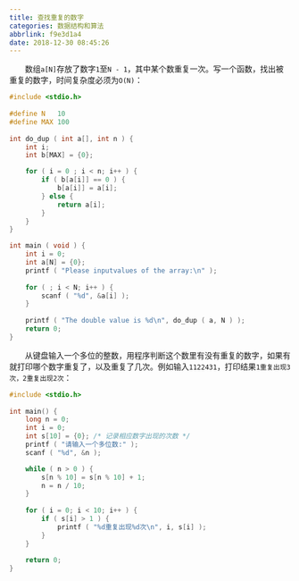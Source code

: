 ```yaml
---
title: 查找重复的数字
categories: 数据结构和算法
abbrlink: f9e3d1a4
date: 2018-12-30 08:45:26
---
```

&emsp;&emsp;数组`a[N]`存放了数字`1`至`N - 1`，其中某个数重复一次。写一个函数，找出被重复的数字，时间复杂度必须为`O(N)`：<!--more-->

``` cpp
#include <stdio.h>
​
#define N   10
#define MAX 100
​
int do_dup ( int a[], int n ) {
    int i;
    int b[MAX] = {0};

    for ( i = 0 ; i < n; i++ ) {
        if ( b[a[i]] == 0 ) {
            b[a[i]] = a[i];
        } else {
            return a[i];
        }
    }
}

int main ( void ) {
    int i = 0;
    int a[N] = {0};
    printf ( "Please inputvalues of the array:\n" );
​
    for ( ; i < N; i++ ) {
        scanf ( "%d", &a[i] );
    }
​
    printf ( "The double value is %d\n", do_dup ( a, N ) );
    return 0;
}
```

&emsp;&emsp;从键盘输入一个多位的整数，用程序判断这个数里有没有重复的数字，如果有就打印哪个数字重复了，以及重复了几次。例如输入`1122431`，打印结果`1重复出现3次，2重复出现2次`：

``` cpp
#include <stdio.h>
​
int main() {
    long n = 0;
    int i = 0;
    int s[10] = {0}; /* 记录相应数字出现的次数 */
    printf ( "请输入一个多位数:" );
    scanf ( "%d", &n );

    while ( n > 0 ) {
        s[n % 10] = s[n % 10] + 1;
        n = n / 10;
    }
​
    for ( i = 0; i < 10; i++ ) {
        if ( s[i] > 1 ) {
            printf ( "%d重复出现%d次\n", i, s[i] );
        }
    }
​
    return 0;
}
```